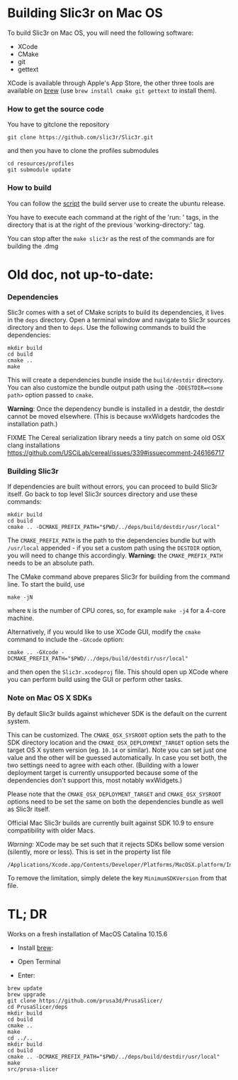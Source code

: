 
# Building Slic3r on Mac OS

To build Slic3r on Mac OS, you will need the following software:

- XCode
- CMake
- git
- gettext

XCode is available through Apple's App Store, the other three tools are available on
[brew](https://brew.sh/) (use `brew install cmake git gettext` to install them).

### How to get the source code

You have to gitclone  the repository
```
git clone https://github.com/slic3r/Slic3r.git
```

and then you have to clone the profiles submodules

```
cd resources/profiles
git submodule update
```
### How to build

You can follow the [script](https://github.com/supermerill/Slic3r/blob/master/.github/workflows/ccpp_mac.yml) the build server use to create the ubuntu release.

You have to execute each command at the right of the 'run: ' tags, in the directory that is at the right of the previous 'working-directory:' tag.

You can stop after the `make slic3r` as the rest of the commands are for building the .dmg

# Old doc, not up-to-date:


### Dependencies

Slic3r comes with a set of CMake scripts to build its dependencies, it lives in the `deps` directory.
Open a terminal window and navigate to Slic3r sources directory and then to `deps`.
Use the following commands to build the dependencies:

    mkdir build
    cd build
    cmake ..
    make

This will create a dependencies bundle inside the `build/destdir` directory.
You can also customize the bundle output path using the `-DDESTDIR=<some path>` option passed to `cmake`.

**Warning**: Once the dependency bundle is installed in a destdir, the destdir cannot be moved elsewhere.
(This is because wxWidgets hardcodes the installation path.)

FIXME The Cereal serialization library needs a tiny patch on some old OSX clang installations
https://github.com/USCiLab/cereal/issues/339#issuecomment-246166717


### Building Slic3r

If dependencies are built without errors, you can proceed to build Slic3r itself.
Go back to top level Slic3r sources directory and use these commands:

    mkdir build
    cd build
    cmake .. -DCMAKE_PREFIX_PATH="$PWD/../deps/build/destdir/usr/local"

The `CMAKE_PREFIX_PATH` is the path to the dependencies bundle but with `/usr/local` appended - if you set a custom path
using the `DESTDIR` option, you will need to change this accordingly. **Warning:** the `CMAKE_PREFIX_PATH` needs to be an absolute path.

The CMake command above prepares Slic3r for building from the command line.
To start the build, use

    make -jN

where `N` is the number of CPU cores, so, for example `make -j4` for a 4-core machine.

Alternatively, if you would like to use XCode GUI, modify the `cmake` command to include the `-GXcode` option:

    cmake .. -GXcode -DCMAKE_PREFIX_PATH="$PWD/../deps/build/destdir/usr/local"

and then open the `Slic3r.xcodeproj` file.
This should open up XCode where you can perform build using the GUI or perform other tasks.

### Note on Mac OS X SDKs

By default Slic3r builds against whichever SDK is the default on the current system.

This can be customized. The `CMAKE_OSX_SYSROOT` option sets the path to the SDK directory location
and the `CMAKE_OSX_DEPLOYMENT_TARGET` option sets the target OS X system version (eg. `10.14` or similar).
Note you can set just one value and the other will be guessed automatically.
In case you set both, the two settings need to agree with each other. (Building with a lower deployment target
is currently unsupported because some of the dependencies don't support this, most notably wxWidgets.)

Please note that the `CMAKE_OSX_DEPLOYMENT_TARGET` and `CMAKE_OSX_SYSROOT` options need to be set the same
on both the dependencies bundle as well as Slic3r itself.

Official Mac Slic3r builds are currently built against SDK 10.9 to ensure compatibility with older Macs.

_Warning:_ XCode may be set such that it rejects SDKs bellow some version (silently, more or less).
This is set in the property list file

    /Applications/Xcode.app/Contents/Developer/Platforms/MacOSX.platform/Info.plist

To remove the limitation, simply delete the key `MinimumSDKVersion` from that file.


# TL; DR

Works on a fresh installation of MacOS Catalina 10.15.6

- Install [brew](https://brew.sh/):
- Open Terminal
    
- Enter:

```brew install cmake git gettext
brew update
brew upgrade
git clone https://github.com/prusa3d/PrusaSlicer/
cd PrusaSlicer/deps
mkdir build
cd build
cmake ..
make
cd ../..
mkdir build
cd build
cmake .. -DCMAKE_PREFIX_PATH="$PWD/../deps/build/destdir/usr/local"
make
src/prusa-slicer
